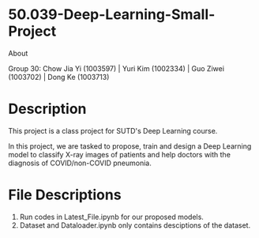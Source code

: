 # 50.039-Deep-Learning-Small-Project
About

Group 30: Chow Jia Yi (1003597) | Yuri Kim (1002334) | Guo Ziwei (1003702) | Dong Ke (1003713)

# Description 
This project is a class project for SUTD's Deep Learning course. 

In this project, we are tasked to propose, train and design a Deep Learning model to classify X-ray images of patients and help doctors with the diagnosis of COVID/non-COVID pneumonia. 

# File Descriptions
1. Run codes in Latest_File.ipynb for our proposed models.
2. Dataset and Dataloader.ipynb only contains desciptions of the dataset.

